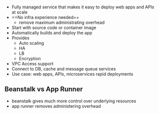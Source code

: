 - Fully managed service that makes it easy to deploy web apps and APIs at scale 
- ==No infra experience needed==
	- remove maximum administrating overhead
- Start with source code or container image 
- Automatically builds and deploy the app
- Provides
	- Auto scaling 
	- HA 
	- LB 
	- Encryption 
- VPC Access support 
- Connect to DB, cache and message queue services
- Use case: web apps, APIs, microservices rapid deployments

## Beanstalk vs App Runner
- beanstalk gives much more control over underlying resources
- app runner removes administering overhead